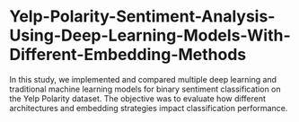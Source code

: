 # Yelp-Polarity-Sentiment-Analysis-Using-Deep-Learning-Models-With-Different-Embedding-Methods
In this study, we implemented and compared multiple deep learning and traditional machine learning models for binary sentiment classification on the Yelp Polarity dataset. The objective was to evaluate how different architectures and embedding strategies impact classification performance.
